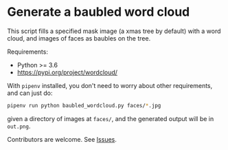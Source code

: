 # Generate a baubled word cloud

This script fills a specified mask image (a xmas tree by default) with a word cloud, and images of faces as baubles on the tree.

Requirements:

* Python >= 3.6
* https://pypi.org/project/wordcloud/


With `pipenv` installed, you don't need to worry about other requirements, and
can just do:

```sh
pipenv run python baubled_wordcloud.py faces/*.jpg
```
given a directory of images at `faces/`, and the generated output will be in
`out.png`.


Contributors are welcome. See [Issues](https://github.sydney.edu.au/informatics/baubled_wordcloud/issues/).
